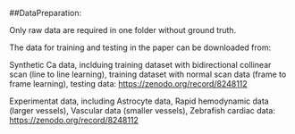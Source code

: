 ##DataPreparation: <br> 

Only raw data are required in one folder without ground truth.

The data for training and testing in the paper can be downloaded from:

Synthetic Ca data, inclduing training dataset with bidirectional collinear scan (line to line learning), training dataset with normal scan data (frame to frame learning), testing data:
https://zenodo.org/record/8248112

Experimentat data, including Astrocyte data, Rapid hemodynamic data (larger vessels), Vascular data (smaller vessels), Zebrafish cardiac data:
https://zenodo.org/record/8248112
